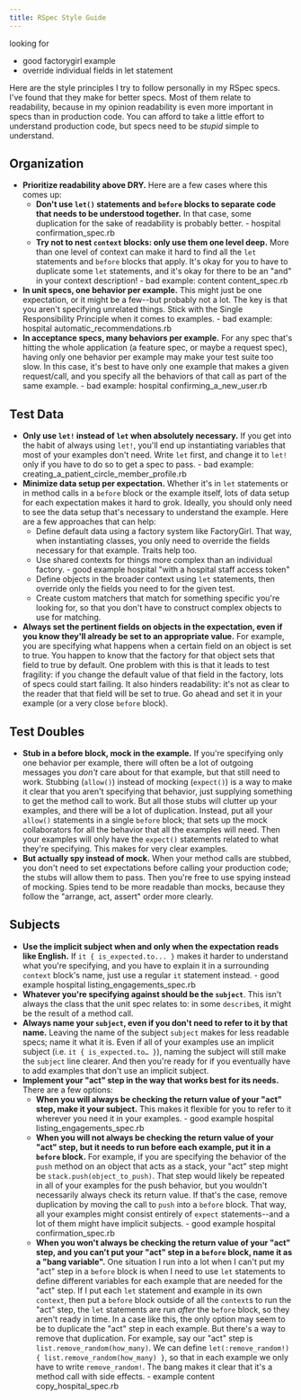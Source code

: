 ```yaml
---
title: RSpec Style Guide
---
```


looking for
- good factorygirl example
- override individual fields in let statement

Here are the style principles I try to follow personally in my RSpec specs. I've found that they make for better specs. Most of them relate to readability, because in my opinion readability is even more important in specs than in production code. You can afford to take a little effort to understand production code, but specs need to be *stupid* simple to understand.

## Organization

- **Prioritize readability above DRY.** Here are a few cases where this comes up:
    - **Don't use `let()` statements and `before` blocks to separate code that needs to be understood together.** In that case, some duplication for the sake of readability is probably better. - hospital confirmation_spec.rb
    - **Try not to nest `context` blocks: only use them one level deep.** More than one level of context can make it hard to find all the `let` statements and `before` blocks that apply. It's okay for you to have to duplicate some `let` statements, and it's okay for there to be an "and" in your context description! - bad example: content content_spec.rb
- **In unit specs, one behavior per example.** This might just be one expectation, or it might be a few--but probably not a lot. The key is that you aren't specifying unrelated things. Stick with the Single Responsibility Principle when it comes to examples. - bad example: hospital automatic_recommendations.rb
- **In acceptance specs, many behaviors per example.** For any spec that's hitting the whole application (a feature spec, or maybe a request spec), having only one behavior per example may make your test suite too slow. In this case, it's best to have only one example that makes a given request/call, and you specify all the behaviors of that call as part of the same example. - bad example: hospital confirming_a_new_user.rb

## Test Data

- **Only use `let!` instead of `let` when absolutely necessary.** If you get into the habit of always using `let!`, you'll end up instantiating variables that most of your examples don't need. Write `let` first, and change it to `let!` only if you have to do so to get a spec to pass. - bad example: creating_a_patient_circle_member_profile.rb
- **Minimize data setup per expectation.** Whether it's in `let` statements or in method calls in a `before` block or the example itself, lots of data setup for each expectation makes it hard to grok. Ideally, you should only need to see the data setup that's necessary to understand the example. Here are a few approaches that can help:
    - Define default data using a factory system like FactoryGirl. That way, when instantiating classes, you only need to override the fields necessary for that example. Traits help too.
    - Use shared contexts for things more complex than an individual factory. - good example hospital "with a hospital staff access token"
    - Define objects in the broader context using `let` statements, then override only the fields you need to for the given test.
    - Create custom matchers that match for something specific you're looking for, so that you don't have to construct complex objects to use for matching.
- **Always set the pertinent fields on objects in the expectation, even if you know they'll already be set to an appropriate value.** For example, you are specifying what happens when a certain field on an object is set to true. You happen to know that the factory for that object sets that field to true by default. One problem with this is that it leads to test fragility: if you change the default value of that field in the factory, lots of specs could start failing. It also hinders readability: it's not as clear to the reader that that field will be set to true. Go ahead and set it in your example (or a very close `before` block).

## Test Doubles

- **Stub in a before block, mock in the example.** If you're specifying only one behavior per example, there will often be a lot of outgoing messages you *don't* care about for that example, but that still need to work. Stubbing (`allow()`) instead of mocking (`expect()`) is a way to make it clear that you aren't specifying that behavior, just supplying something to get the method call to work. But all those stubs will clutter up your examples, and there will be a lot of duplication. Instead, put all your `allow()` statements in a single `before` block; that sets up the mock collaborators for all the behavior that all the examples will need. Then your examples will only have the `expect()` statements related to what they're specifying. This makes for very clear examples.
- **But actually spy instead of mock.** When your method calls are stubbed, you don't need to set expectations before calling your production code; the stubs will allow them to pass. Then you're free to use spying instead of mocking. Spies tend to be more readable than mocks, because they follow the "arrange, act, assert" order more clearly.

## Subjects

- **Use the implicit subject when and only when the expectation reads like English.** If `it { is_expected.to... }` makes it harder to understand what you're specifying, and you have to explain it in a surrounding `context` block's name, just use a regular `it` statement instead. - good example hospital listing_engagements_spec.rb
- **Whatever you're specifying against should be the `subject`**. This isn't always the class that the unit spec relates to: in some `describe`s, it might be the result of a method call.
- **Always name your `subject`, even if you don't need to refer to it by that name.** Leaving the name of the subject `subject` makes for less readable specs; name it what it is. Even if all of your examples use an implicit subject (i.e. `it { is_expected.to… }`), naming the subject will still make the `subject` line clearer. And then you're ready for if you eventually have to add examples that don't use an implicit subject.
- **Implement your "act" step in the way that works best for its needs.** There are a few options:
    - **When you will always be checking the return value of your "act" step, make it your subject.** This makes it flexible for you to refer to it wherever you need it in your examples. - good example hospital listing_engagements_spec.rb
    - **When you will not always be checking the return value of your "act" step, but it needs to run before each example, put it in a `before` block.** For example, if you are specifying the behavior of the `push` method on an object that acts as a stack, your "act" step might be `stack.push(object_to_push)`. That step would likely be repeated in all of your examples for the push behavior, but you wouldn't necessarily always check its return value. If that's the case, remove duplication by moving the call to `push` into a `before` block. That way, all your examples might consist entirely of `expect` statements--and a lot of them might have implicit subjects. - good example hospital confirmation_spec.rb
    - **When you won't always be checking the return value of your "act" step, and you can't put your "act" step in a `before` block, name it as a "bang variable".** One situation I run into a lot when I can't put my "act" step in a `before` block is when I need to use `let` statements to define different variables for each example that are needed for the "act" step. If I put each `let` statement and example in its own `context`, then put a `before` block outside of all the `context`s to run the "act" step, the `let` statements are run *after* the `before` block, so they aren't ready in time. In a case like this, the only option may seem to be to duplicate the "act" step in each example. But there's a way to remove that duplication. For example, say our "act" step is `list.remove_random(how_many)`. We can define `let(:remove_random!) { list.remove_random(how_many) }`, so that in each example we only have to write `remove_random!`. The bang makes it clear that it's a method call with side effects. - example content copy_hospital_spec.rb
